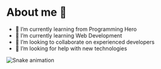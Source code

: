 # About me 🌟
- 🔭 I’m currently learning from Programming Hero
- 🌱 I’m currently learning Web Development
- 👯 I’m looking to collaborate on experienced developers
- 🤔 I’m looking for help with new technologies

![Snake animation](https://github.com/{{your_username}}/{{your_username}}/blob/output/github-contribution-grid-snake.svg)

